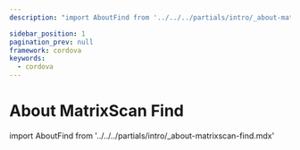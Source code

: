 ```yaml
---
description: "import AboutFind from '../../../partials/intro/_about-matrixscan-find.mdx'                                                                                                "

sidebar_position: 1
pagination_prev: null
framework: cordova
keywords:
  - cordova
---
```


# About MatrixScan Find

import AboutFind from '../../../partials/intro/_about-matrixscan-find.mdx'

<AboutFind />
